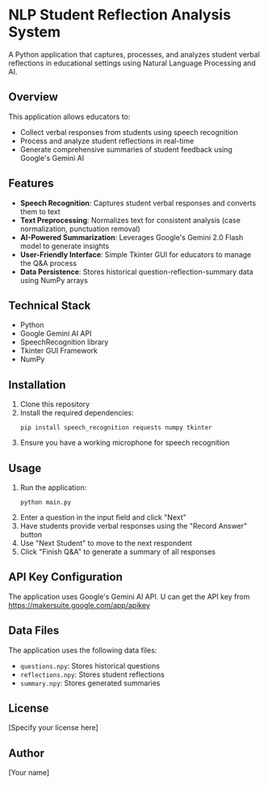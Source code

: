 # NLP Student Reflection Analysis System

A Python application that captures, processes, and analyzes student verbal reflections in educational settings using Natural Language Processing and AI.

## Overview

This application allows educators to:
- Collect verbal responses from students using speech recognition
- Process and analyze student reflections in real-time
- Generate comprehensive summaries of student feedback using Google's Gemini AI

## Features

- **Speech Recognition**: Captures student verbal responses and converts them to text
- **Text Preprocessing**: Normalizes text for consistent analysis (case normalization, punctuation removal)
- **AI-Powered Summarization**: Leverages Google's Gemini 2.0 Flash model to generate insights
- **User-Friendly Interface**: Simple Tkinter GUI for educators to manage the Q&A process
- **Data Persistence**: Stores historical question-reflection-summary data using NumPy arrays

## Technical Stack

- Python
- Google Gemini AI API
- SpeechRecognition library
- Tkinter GUI Framework
- NumPy

## Installation

1. Clone this repository
2. Install the required dependencies:
   ```
   pip install speech_recognition requests numpy tkinter
   ```
3. Ensure you have a working microphone for speech recognition

## Usage

1. Run the application:
   ```
   python main.py
   ```
2. Enter a question in the input field and click "Next"
3. Have students provide verbal responses using the "Record Answer" button
4. Use "Next Student" to move to the next respondent
5. Click "Finish Q&A" to generate a summary of all responses

## API Key Configuration

The application uses Google's Gemini AI API. U can get the API key from https://makersuite.google.com/app/apikey

## Data Files

The application uses the following data files:
- `questions.npy`: Stores historical questions
- `reflections.npy`: Stores student reflections
- `summary.npy`: Stores generated summaries

## License

[Specify your license here]

## Author

[Your name]
